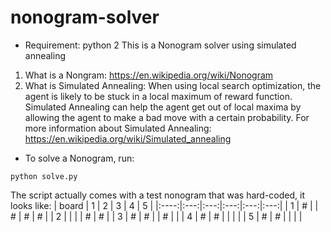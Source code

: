 # nonogram-solver
* Requirement: python 2
This is a Nonogram solver using simulated annealing
1. What is a Nongram: https://en.wikipedia.org/wiki/Nonogram
2. What is Simulated Annealing:
  When using local search optimization, the agent is likely to be stuck in a local maximum of reward function. Simulated Annealing can help the agent get out of local maxima by allowing the agent to make a bad move with a certain probability.
  For more information about Simulated Annealing: https://en.wikipedia.org/wiki/Simulated_annealing
* To solve a Nonogram, run:
~~~
python solve.py
~~~
The script actually comes with a test nonogram that was hard-coded, it looks like:
| board | 1 | 2 | 3 | 4 | 5 |
|:----:|:---:|:---:|:---:|:---:|:---:|
| 1 | # |   | # | # | # |
| 2 |   |   |   | # | # |
| 3 | # | # |   | # |   |
| 4 | # | # |   |   |   |
| 5 | # | # |   |   |   |      
